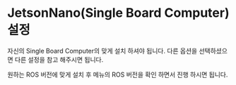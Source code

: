 # JetsonNano(Single Board Computer) 설정

자신의 Single Board Computer의 맞게 설치 하셔야 됩니다. 다른 옵션을 선택하셨으면 다른 설정을 참고 해주시면 됩니다. &#x20;

원하는 ROS 버전에 맞게 설치 후 메뉴의  ROS 버전을 확인 하면서 진행 하시면 됩니다.







